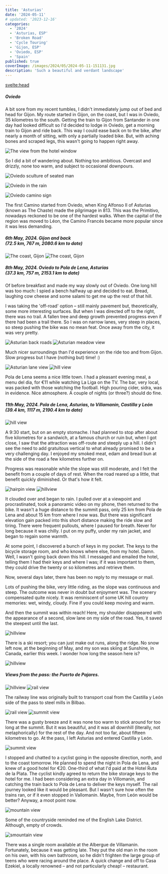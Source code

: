 ```yaml
---
title: 'Asturias'
date: '2024-05-11'
# updated: '2023-12-16'
categories:
  - '2024'
  - 'Asturias, ESP'
  - 'Broken Road'
  - 'Cycle Touring'
  - 'Gijon, ESP'
  - 'Oviedo, ESP'
  - 'Spain'
published: true
coverImage: /images/2024/05/2024-05-11-151131.jpg
description: 'Such a beautiful and verdant landscape'
---
```


<script>
	import Img from '$lib/components/Img.svelte' 
  import DayCardHGroup from '$lib/components/DayCardHGroup.svelte' 
  import FormattedDate from '$lib/components/FormattedDate.svelte'
</script>

<svelte:head>

<title>
2024 Spain
</title>
</svelte:head>

<section class="card">

<h5>Oviedo</h5>

<p>A bit sore from my recent tumbles, I didn't immediately jump out of bed and head for Gijon. My route started in Gijon, on the coast, but I was in Oviedo, 35 kilometres to the south. Getting the train to Gijon from Santander in one day had looked difficult so I'd decided to lodge in Oviedo, get a morning train to Gijon and ride back. This way I could ease back on to the bike, after nearly a month of sitting, with only a partially loaded bike. But, with aching bones and scraped legs, this wasn't going to happen right away.</p>

<Img
  src="/images/2024/05/2024-05-07-125106.jpg"
  alt="The view from the hotel window"  
  caption="The view of the local style, from my hotel window in Oviedo"  
/>

<p>So I did a bit of wandering about. Nothing too ambitious. Overcast and drizzly, none too warm, and subject to occasional downpours.</p>

<div class="w-70">
  <Img
    src="/images/2024/05/2024-05-05-161427.jpg"
    alt="Oviedo sculture of seated man"  
  />
</div>

<Img
  src="/images/2024/05/2024-05-05-163011.jpg"
  alt="Oviedo in the rain"  
  caption="I thought the rain was supposed to fall mainly on the plain?"
/>

<div class="w-80">
  <Img
    src="/images/2024/05/2024-05-05-165729.jpg"
    alt="Oviedo camino sign"  
  />
</div>

<p>The first Camino started from Oviedo, when King Alfonso II of Asturias (known as The Chaste) made the pilgrimage in 813. This was the Primitivo, nowadays reckoned to be one of the hardest walks. When the capital of the region was moved to L&eacute;on, the Camino Franc&eacute;s became more popular since it was less demanding.</p>

</section>

<section class="card">
  <h5>
  	6th May, 2024.
  	Gijon and back<br/>
    (72.5 km, 767 m, 2080.6 km to date)
  </h5>

<Img
    src="/images/2024/05/2024-05-06-141321.jpg"
    alt="The coast, Gijon"  
    caption="The coast, Gijon"  
  />
<Img
    src="/images/2024/05/2024-05-06-141329.jpg"
    alt="The coast, Gijon" 
  />

</section>
<section class="card">
  <h5>
  	8th May, 2024.
  	Oviedo to Pola de Lena, Asturias<br/>
    (37.3 km, 757 m, 2153.1 km to date)
  </h5>

  <p>Of before breakfast and made my way slowly out of Oviedo. One long hill was too much: I spied a bench halfway up and decided to eat. Bread, laughing cow cheese and some salami to get me up the rest of that hill. </p>

  <p>I was taking the 'off-road' option &ndash; still mainly pavement but, theoretically, some more interesting surfaces. But when I was directed off to the right, there was no trail. A fallen tree and deep growth prevented progress even if there had been a trail there. So I was on narrow lanes, very steep in places, so steep pushing the bike was no mean feat. Once away from the city, it was very pretty.</p>

<Img
    src="/images/2024/05/2024-05-08-120238.jpg"
    alt="Asturian back roads"  
    caption="Asturian backroads can get very steep"  
  />
<Img
    src="/images/2024/05/2024-05-08-130522.jpg"
    alt="Asturian meadow view"  
  />

  <p>Much nicer surroundings than I'd experience on the ride too and from Gijon. Slow progress but I have (nothing but) time! :)</p>
  <Img
    src="/images/2024/05/2024-05-08-130538.jpg"
    alt="Asturian lane view"  
  />
  <Img
    src="/images/2024/05/2024-05-08-144224.jpg"
    alt="hill view"  
  />

  <p>Pola de Lena seems a nice little town. I had a pleasant evening meal, a menu del dia, for &euro;11 while watching La Liga on the TV. The bar, very local, was packed with those watching the football. High pouring cider, sidra, was in evidence. Nice atmosphere. A couple of nights (or three?) should do fine.</p>
</section>
<section class="card">
  <h5>
  	11th May, 2024.
  	Pola de Lena, Asturias, to Villamanin, Castilla y Le&oacute;n<br/>
    (39.4 km, 1117 m, 2190.4 km to date)
  </h5>
  <Img
    src="/images/2024/05/2024-05-11-125611.jpg"
    alt="hill view"  
    caption="Across the valley from the Hotel Ruta de la Plata"  
  />

  <p>A 9:30 start, but on an empty stomache. I had planned to stop after about five kilometres for a sandwich, at a famous church or ruin but, when I got close, I saw that the attraction was off-route and steeply up a hill. I didn't see the need to add gratuitous vertical to what already promised to be a very challenging day. I enjoyed my smoked meat, edam and bread bun at the side of the road a few kilometres further on.</p>

  <p>Progress was reasonable while the slope was still moderate, and I felt the benefit from a couple of days of rest. When the road reared up a little, that benefit quickly diminished. Or that's how it felt. </p>

<Img
  src="/images/2024/05/2024-05-11-141106.jpg"
  alt="hairpin view"  
  caption="B-roads off the 'main' N630 looked steep and challenging, more so than the road I was on."  
/>
<Img
    src="/images/2024/05/2024-05-11-151131.jpg"
    alt="hillview"  
    caption="Spectacular views when the rain eased and allowed the sun out for a few minutes"  
  />

  <p>It clouded over and began to rain. I pulled over at a viewpoint and procrastinated, took a panoramic video on my phone, then returned to the bike. It wasn't a huge distance to the summit pass, only 25 km from Pola de Lena and about 15 km from where I now was. But there was significant elevation gain packed into this short distance making the ride slow and tiring. There were frequent pullouts, where I paused for breath. Never for long because it was chilly. I put on my puffy, under my rain jacket, and began to regain some warmth.</p>

  <p>At some point, I discovered a bunch of keys in my pocket. The keys to the bicycle storage room, and who knows where else, from my hotel. Damn. Well, I wasn't going back down this hill. I messaged and emailed the hotel, telling them I had their keys and where I was; if it was important to them, they could drive the twenty or so kilometres and retrieve them.</p>

  <Callout>
    Now, several days later, there has been no reply to my message or mail.
  </Callout>

  <p>Lots of pushing the bike, very little riding, as the slope was continuous and steep. The outcome was never in doubt but enjoyment was. The scenery compensated quite nicely. It was reminiscent of some UK hill country memories: wet, windy, cloudy. Fine if you could keep moving and warm.</p>

  <p>And then the summit was within reach! Here, my shoulder disappeared with the appearance of a second, slow lane on my side of the road. Yes, it saved the steepest until the last.</p>

<Img
    src="/images/2024/05/2024-05-11-163745.jpg"
    alt="hillview" 
  />

  <p>There is a ski resort; you can just make out runs, along the ridge. No snow left now, at the beginning of May, and my son was skiing at Sunshine, in Canada, earlier this week. I wonder how long the season here is?</p>
  <div class="w-80">
    <Img
      src="/images/2024/05/2024-05-11-165755.jpg"
      alt="hillview"  
      caption="Sometimes, it was just wickedly steep."  
    />
  </div>
  <h5>Views from the pass: the Puerto de Pajares.</h5>
  <Img
    src="/images/2024/05/2024-05-11-175430.jpg"
    alt="hillview" 
    caption="The Cantabrian Mountains"
  />
  <Img
    src="/images/2024/05/2024-05-11-175522.jpg"
    alt="rail view" 
  />

  <p>The railway line was originally built to transport coal from the Castilla y Le&oacute;n side of the pass to steel mills in Bilbao. </p>

<Img
  src="/images/2024/05/2024-05-11-175504.jpg"
  alt="rail view" 
  caption="The summit restaurant (and hotel, in season?)"
/>
<Img
  src="/images/2024/05/2024-05-11-180051.jpg"
  alt="summit view" 
/>

<p>There was a gusty breeze and it was none too warm to stick around for too long at the summit. But it was beautiful, and it was all downhill (literally, not metaphorically) for the rest of the day. And not too far, about fifteen kilometres to go. At the pass, I left Asturias and entered Castilla y Le&oacute;n.</p>

<Img
  src="/images/2024/05/2024-05-11-181626.jpg"
  alt="summit view" 
/>

<p>I stopped and chatted to a cyclist going in the opposite direction, north, and to the coast tomorrow. He planned to spend the night in Pola de Lena, and knew of a good hotel for &euro;20. One-third of what I'd paid at the Hotel Ruta de la Plata. The cyclist kindly agreed to return the bike storage keys to the hotel for me. I had been considering an extra day in Villomanin, and catching the train back to Pola de Lena to deliver the keys myself. The rail journey looked like it would be pleasant. But I wasn't sure how often the trains ran, or if it even stopped in Vallomanin. Maybe, from Le&oacute;n would be better? Anyway, a moot point now.</p>

<Img
  src="/images/2024/05/2024-05-11-183016.jpg"
  alt="mountain view" 
/>

<p>Some of the countryside reminded me of the English Lake District. Although, empty of crowds.</p>

<Img
  src="/images/2024/05/2024-05-11-185728.jpg"
  alt="smountain view" 
/>

<p>There was a single room available at the Albergue de Villamanin. Fortunately, because it was getting late. They put the old man in the room on his own, with his own bathroom, so he didn't frighten the large group of teens who were racing around the place. A quick change and off to Casa Ezekiel, a locally renowned &ndash; and not particularly cheap! &ndash; restaurant.</p>

</section>
